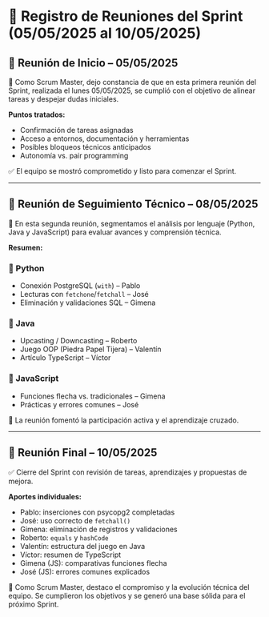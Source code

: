 # 🧾 Registro de Reuniones del Sprint (05/05/2025 al 10/05/2025)

## 📅 Reunión de Inicio – 05/05/2025

📝 Como Scrum Master, dejo constancia de que en esta primera reunión del Sprint, realizada el lunes 05/05/2025, se cumplió con el objetivo de alinear tareas y despejar dudas iniciales.

**Puntos tratados:**

- Confirmación de tareas asignadas
- Acceso a entornos, documentación y herramientas
- Posibles bloqueos técnicos anticipados
- Autonomía vs. pair programming

✅ El equipo se mostró comprometido y listo para comenzar el Sprint.

---

## 📅 Reunión de Seguimiento Técnico – 08/05/2025

📌 En esta segunda reunión, segmentamos el análisis por lenguaje (Python, Java y JavaScript) para evaluar avances y comprensión técnica.

**Resumen:**

### 🔹 Python
- Conexión PostgreSQL (`with`) – Pablo
- Lecturas con `fetchone`/`fetchall` – José
- Eliminación y validaciones SQL – Gimena

### 🔹 Java
- Upcasting / Downcasting – Roberto
- Juego OOP (Piedra Papel Tijera) – Valentín
- Artículo TypeScript – Víctor

### 🔹 JavaScript
- Funciones flecha vs. tradicionales – Gimena
- Prácticas y errores comunes – José

📣 La reunión fomentó la participación activa y el aprendizaje cruzado.

---

## 📅 Reunión Final – 10/05/2025

✅ Cierre del Sprint con revisión de tareas, aprendizajes y propuestas de mejora.

**Aportes individuales:**
- Pablo: inserciones con psycopg2 completadas
- José: uso correcto de `fetchall()`
- Gimena: eliminación de registros y validaciones
- Roberto: `equals` y `hashCode`
- Valentín: estructura del juego en Java
- Víctor: resumen de TypeScript
- Gimena (JS): comparativas funciones flecha
- José (JS): errores comunes explicados

🎯 Como Scrum Master, destaco el compromiso y la evolución técnica del equipo. Se cumplieron los objetivos y se generó una base sólida para el próximo Sprint.
